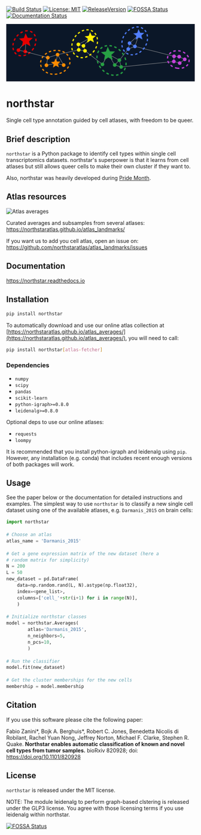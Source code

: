 [![Build Status](https://travis-ci.org/northstaratlas/northstar.svg?branch=master)](https://travis-ci.org/northstaratlas/northstar)
[![License: MIT](https://img.shields.io/badge/license-MIT-brightgreen.svg)](https://opensource.org/licenses/MIT)
[![ReleaseVersion](https://img.shields.io/pypi/v/northstar?color=limegreen)](https://pypi.org/project/northstar/)
[![FOSSA Status](https://app.fossa.io/api/projects/git%2Bgithub.com%2Fiosonofabio%2Fnorthstar.svg?type=shield)](https://app.fossa.io/projects/git%2Bgithub.com%2Fiosonofabio%2Fnorthstar?ref=badge_shield)
[![Documentation Status](https://readthedocs.org/projects/northstar/badge/?version=latest)](https://northstar.readthedocs.io/en/latest/?badge=latest)
<!--
[![Coverage Status](https://coveralls.io/repos/github/iosonofabio/northstar/badge.svg?branch=master)](https://coveralls.io/github/iosonofabio/northstar?branch=master)
-->

![Logo](docs/_static/logo.png)
# northstar
Single cell type annotation guided by cell atlases, with freedom to be queer.

## Brief description
`northstar` is a Python package to identify cell types within single cell transcriptomics datasets.
northstar's superpower is that it learns from cell atlases but still allows queer cells to make their own cluster if they want to.

Also, northstar was heavily developed during [Pride Month](https://en.wikipedia.org/wiki/Gay_pride).

## Atlas resources
![Atlas averages](https://northstaratlas.github.io/atlas_landmarks/static/logo.png)

Curated averages and subsamples from several atlases: https://northstaratlas.github.io/atlas_landmarks/

If you want us to add you cell atlas, open an issue on: https://github.com/northstaratlas/atlas_landmarks/issues

## Documentation
https://northstar.readthedocs.io

## Installation
```bash
pip install northstar
```

To automatically download and use our online atlas collection at [https://northstaratlas.github.io/atlas_averages/](https://northstaratlas.github.io/atlas_averages/), you will need to call:

```bash
pip install northstar[atlas-fetcher]
```

### Dependencies
- `numpy`
- `scipy`
- `pandas`
- `scikit-learn`
- `python-igraph>=0.8.0`
- `leidenalg>=0.8.0`

Optional deps to use our online atlases:

- `requests`
- `loompy`

It is recommended that you install python-igraph and leidenalg using `pip`. However, any installation (e.g. conda) that includes recent enough versions of both packages will work.

## Usage
See the paper below or the documentation for detailed instructions and examples. The simplest way to use `northstar` is to classify a new single cell dataset using one of the available atlases, e.g. `Darmanis_2015` on brain cells:

```python
import northstar

# Choose an atlas
atlas_name = 'Darmanis_2015'

# Get a gene expression matrix of the new dataset (here a
# random matrix for simplicity)
N = 200
L = 50
new_dataset = pd.DataFrame(
    data=np.random.rand(L, N).astype(np.float32),
    index=<gene_list>,
    columns=['cell_'+str(i+1) for i in range(N)],
    )

# Initialize northstar classes
model = northstar.Averages(
        atlas='Darmanis_2015',
        n_neighbors=5,
        n_pcs=10,
        )

# Run the classifier
model.fit(new_dataset)

# Get the cluster memberships for the new cells
membership = model.membership
```

## Citation
If you use this software please cite the following paper:

Fabio Zanini\*, Bojk A. Berghuis\*, Robert C. Jones, Benedetta Nicolis di Robilant, Rachel Yuan Nong, Jeffrey Norton, Michael F. Clarke, Stephen R. Quake. **Northstar enables automatic classification of known and novel cell types from tumor samples.** bioRxiv 820928; doi: https://doi.org/10.1101/820928 

## License
`northstar` is released under the MIT license.

NOTE: The module leidenalg to perform graph-based clstering is released
under the GLP3 license. You agree with those licensing terms if you use
leidenalg within northstar.


[![FOSSA Status](https://app.fossa.io/api/projects/git%2Bgithub.com%2Fiosonofabio%2Fnorthstar.svg?type=large)](https://app.fossa.io/projects/git%2Bgithub.com%2Fiosonofabio%2Fnorthstar?ref=badge_large)
